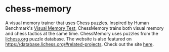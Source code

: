 # chess-memory
A visual memory trainer that uses Chess puzzles. Inspired by Human Benchmark's [Visual Memory Test](https://humanbenchmark.com/tests/memory), ChessMemory trains both visual memory and chess tactics at the same time. ChessMemory uses puzzles from the [lichess.org](https://lichess.org) puzzle database. The website is also featured on <https://database.lichess.org/#related-projects>. Check out the site [here](https://tusharmurali.github.io/chess-memory/).
